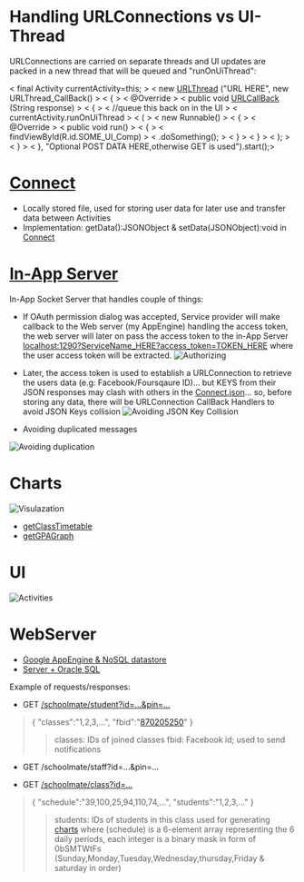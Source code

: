 # Handling URLConnections vs UI-Thread

URLConnections are carried on separate threads and UI updates are packed in a new thread that will be queued and "runOnUiThread":

< final Activity currentActivity=this; >
< new [URLThread](src/yoga1290/schoolmate/URLThread.java) ("URL HERE", new URLThread_CallBack() >
< { >
< 	@Override >
< 	public void [URLCallBack](src/yoga1290/schoolmate/URLThread.java) (String response) >
< 	{ >
<		//queue this back on in the UI >
<		currentActivity.runOnUiThread >
<		( >
< 			new Runnable() >
<			{ >
< 				@Override >
< 				public void run() >
< 				{ >
< 					findViewById(R.id.SOME_UI_Comp) >
< 						.doSomething(); >
< 				} >
<			} >
<		); >
<	} >
< }, "Optional POST DATA HERE,otherwise GET is used").start();>

# [Connect](src/yoga1290/schoolmate/Connect.java)

+	Locally stored file, used for storing user data for later use and transfer data between Activities
+	Implementation: getData():JSONObject & setData(JSONObject):void in [Connect](src/yoga1290/schoolmate/Connect.java)

# [In-App Server](src/yoga1290/schoolmate/Server.java)

In-App Socket Server that handles couple of things:

+	If OAuth permission dialog was accepted, Service provider will make callback to the Web server (my AppEngine) handling the access token, the web server will later on pass the access token to the in-App Server [localhost:1290?ServiceName_HERE?access_token=TOKEN_HERE](src/yoga1290/schoolmate/Server.java) where the user access token will be extracted.
![Authorizing](readme/readme1.png)

+	Later, the access token is used to establish a URLConnection to retrieve the users data (e.g: Facebook/Foursqaure ID)… but KEYS from their JSON responses may clash with others in the [Connect.json](src/yoga1290/schoolmate/Connect.java)… so, before storing any data, there will be URLConnection CallBack Handlers to avoid JSON Keys collision
![Avoiding JSON Key Collision](readme/URLConnectionThread.png)

+	Avoiding duplicated messages

![Avoiding duplication](readme/duplication.png)

# Charts

![Visulazation](readme/readme3.png)

+	[getClassTimetable](src/yoga1290/schoolmate/Charts.java)
+	[getGPAGraph](src/yoga1290/schoolmate/Charts.java)

# UI

![Activities](readme/activities.png)

# WebServer

+	[Google AppEngine & NoSQL datastore](AppEngine/schoolmate.java)
+	[Server + Oracle SQL](WebServer/DBtest.java)

Example of requests/responses:
+	GET [/schoolmate/student?id=…&pin=…](http://yoga1290.appspot.com/schoolmate/student?id=1&pin=1)
>	{
>		"classes":"1,2,3,…",
>		"fbid":"[870205250](http://facebook.com/870205250)"
>	}
>>	classes: IDs of joined classes
>>	fbid: Facebook id; used to send notifications

+	GET /schoolmate/staff?id=…&pin=…

+	GET [/schoolmate/class?id=…](http://yoga1290.appspot.com/schoolmate/class?id=1)
>	{
>		"schedule":"39,100,25,94,110,74,…",
>		"students":"1,2,3,…"
>	}
>>	students: IDs of students in this class
>>	used for generating [charts](src/yoga1290/schoolmate/Charts.java) where (schedule) is a  6-element array representing the 6 daily periods, each integer is a binary mask in form of 0bSMTWtFs (Sunday,Monday,Tuesday,Wednesday,thursday,Friday & saturday in order)